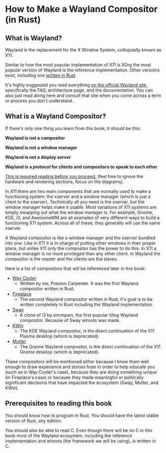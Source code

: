# How to Make a Wayland Compositor (in Rust)
## What is Wayland?
Wayland is the replacement for the X Window System, colloquially known as X11. 

Similar to how the most popular implementation of X11 is XOrg the most popular version of Wayland is the reference implementation. Other versions exist, including one [written in Rust](https://github.com/Smithay/wayland-rs).

It's highly suggested you read everything [on the official Wayland site](https://wayland.freedesktop.org/), specifically the FAQ, architecture page, and the documentation. You can also just read along here and consult that site when you come across a term or process you don't understand.

## What is a Wayland Compositor?
If there's only one thing you learn from this book, it should be this:

**Wayland is not a compositor**

**Wayland is not a window manager**

**Wayland is not a display server**

**Wayland is a _protocol_ for clients and compositors to speak to each other**

[This is required reading before you proceed.](https://wayland.freedesktop.org/architecture.html) (feel free to ignore the hardware and rendering sections, focus on the diagrams).

In X11 there are two main components that are normally used to make a functioning system: the xserver and a window manager (which is just a client to the xserver). Technically all you need is the xserver, but the window manager helps make it usable. Most variations of X11 systems are simply swapping out what the window manager is. For example, Gnome, KDE, i3, and AwesomeWM are all examples of very different ways to build a functioning X11 system. Across all of these, they generally will use the same xserver.

A Wayland compositor is like a window manager and the xserver bundled into one. Like in X11 it is in charge of putting other windows in their proper place, but unlike X11 _only_ the compositor has the power to do this. In X11 a window manager is no more privileged than any other client. In Wayland the compositor is the master and the clients are the slaves.

Here is a list of compositors that will be referenced later in this book:
* [Way Cooler](http://way-cooler.org)
  - Written by me, Preston Carpenter. It was the first Wayland compositor written in Rust.
* [Fireplace](https://github.com/Drakulix/fireplace)
  - The second Wayland compositor written in Rust, it's goal is to be written completely in Rust including the Wayland implementation.
* [Sway](https://swaywm.org/)
  - A clone of i3 by sircmpwn, the first popular tiling Wayland compositor. Because of Sway wlroots was made.
* [KWin](https://userbase.kde.org/KWin)
  - The KDE Wayland compositor, is the direct continuation of the X11 Plasma desktop (which is deprecated).
* [Mutter](https://gitlab.gnome.org/GNOME/mutter)
  - The Gnome Wayland compositor, is the direct continuation of the X11 Gnome desktop (which is deprecated).

These compositors will be mentioned either because I know them well enough to draw experience and stories from in order to help educate you (such as in Way Cooler's case), because they are doing something unique (in Fireplace's case) or because they made meaningful or politically significant decisions that have impacted the ecosystem (Sway, Mutter, and KWin).

## Prerequisites to reading this book
You should know how to program in Rust. You should have the latest stable version of Rust, any edition.

You should also be able to read C. Even though there will be no C in this book most of the Wayland ecosystem, including the reference implementation and wlroots (the framework we will be using), is written in C.

